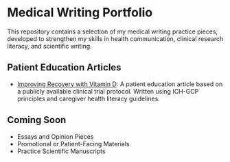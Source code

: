 # Medical Writing Portfolio

This repository contains a selection of my medical writing practice pieces, developed to strengthen my skills in health communication, clinical research literacy, and scientific writing.

## Patient Education Articles
- [Improving Recovery with Vitamin D](https://github.com/krulik1/medical-writing-portfolio/blob/2df4bb699b345a9729c39d299b5e53f212c5845a/Improving_Recovery_with_Vitamin_D.pdf): A patient education article based on a publicly available clinical trial protocol. Written using ICH-GCP principles and caregiver health literacy guidelines.

## Coming Soon
- Essays and Opinion Pieces
- Promotional or Patient-Facing Materials
- Practice Scientific Manuscripts

